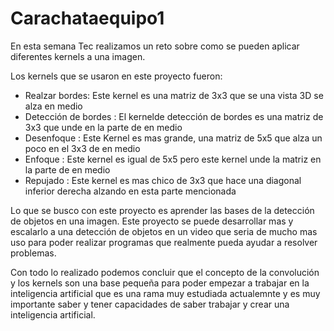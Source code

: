 # Carachataequipo1

En esta semana Tec realizamos un reto sobre como se pueden aplicar diferentes kernels a una imagen.

Los kernels que se usaron en este proyecto fueron:

- Realzar bordes: Este kernel es una matriz de 3x3 que se una vista 3D se alza en medio
- Detección de bordes : El kernelde detección de bordes es una matriz de 3x3 que unde en la parte de en medio
- Desenfoque : Este Kernel es mas grande, una matriz de 5x5 que alza un poco en el 3x3 de en medio
- Enfoque : Este kernel es igual de 5x5 pero este kernel unde la matriz en la parte de en medio
- Repujado : Este kernel es mas chico de 3x3 que hace una diagonal inferior derecha alzando en esta parte mencionada

Lo que se busco con este proyecto es aprender las bases de la detección de objetos en una imagen. Este proyecto se puede desarrollar mas y escalarlo a una detección de objetos en un video que seria de mucho mas uso para poder realizar programas que realmente pueda ayudar a resolver problemas.

Con todo lo realizado podemos concluir que el concepto de la convolución y los kernels son una base pequeña para poder empezar a trabajar en la inteligencia artificial que es una rama muy estudiada actualemnte y es muy importante saber y tener capacidades de saber trabajar y crear una inteligencia artificial.
